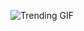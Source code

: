 
<!-- GIF_SECTION -->
![Trending GIF](https://media1.giphy.com/media/v1.Y2lkPThiYjIxNzcyMml1bXBrMTh0dHk2OXE5MHR5aWNhOG9wcjhid3AzNms5NHU1c3Y0ZiZlcD12MV9naWZzX3NlYXJjaCZjdD1n/MtWJ2pJx7CbJe/giphy.gif)
<!-- END_GIF_SECTION -->
